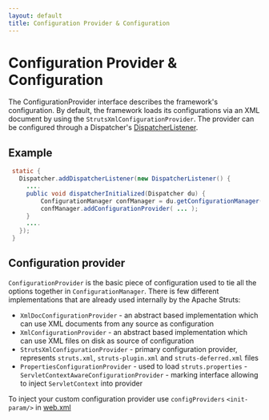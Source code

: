 ```yaml
---
layout: default
title: Configuration Provider & Configuration
---
```


# Configuration Provider & Configuration

The ConfigurationProvider interface describes the framework's configuration. By default, the framework loads its 
configurations via an XML document by using the `StrutsXmlConfigurationProvider`. The provider can be configured 
through a Dispatcher's [DispatcherListener](dispatcher-listener).

## Example

```java
 static {
   Dispatcher.addDispatcherListener(new DispatcherListener() {
     ....
     public void dispatcherInitialized(Dispatcher du) {
         ConfigurationManager confManager = du.getConfigurationManager();
         confManager.addConfigurationProvider( ... );
     }
     ....
   });
 }
```

## Configuration provider

`ConfigurationProvider` is the basic piece of configuration used to tie all the options together in `ConfigurationManager`. 
There is few different implementations that are already used internally by the Apache Struts:

- `XmlDocConfigurationProvider` - an abstract based implementation which can use XML documents from any source as
  configuration
- `XmlConfigurationProvider` - an abstract based implementation which can use XML files on disk as source of
  configuration
- `StrutsXmlConfigurationProvider` - primary configuration provider, represents `struts.xml`, `struts-plugin.xml`
  and `struts-deferred.xml` files
- `PropertiesConfigurationProvider` - used to load `struts.properties`
  -`ServletContextAwareConfigurationProvider` - marking interface allowing to inject `ServletContext` into provider

To inject your custom configuration provider use `configProviders` `<init-param/>` in [web.xml](web-xml)
